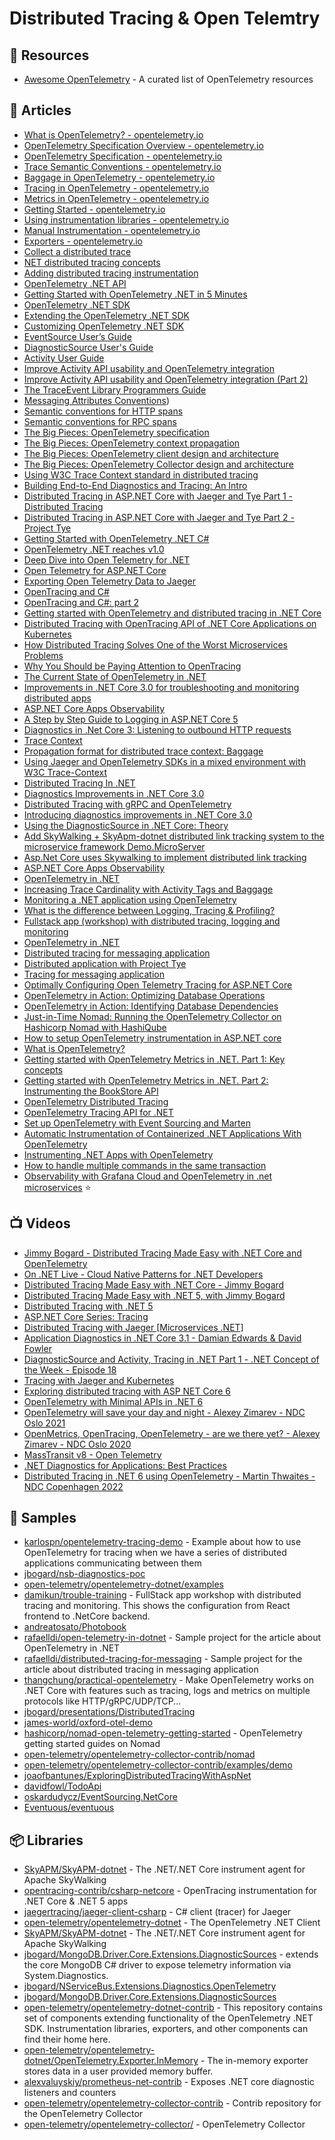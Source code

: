 # Distributed Tracing & Open Telemtry

## 📘 Resources
- [Awesome OpenTelemetry](https://github.com/magsther/awesome-opentelemetry) - A curated list of OpenTelemetry resources

## 📕 Articles
- [What is OpenTelemetry? - opentelemetry.io](https://opentelemetry.io/docs/concepts/what-is-opentelemetry/)
- [OpenTelemetry Specification Overview - opentelemetry.io](https://opentelemetry.io/docs/reference/specification/overview/)
- [OpenTelemetry Specification - opentelemetry.io](https://opentelemetry.io/docs/reference/specification/)
- [Trace Semantic Conventions - opentelemetry.io](https://opentelemetry.io/docs/reference/specification/trace/semantic_conventions/)
- [Baggage in OpenTelemetry - opentelemetry.io](https://opentelemetry.io/docs/concepts/signals/baggage/)
- [Tracing in OpenTelemetry - opentelemetry.io](https://opentelemetry.io/docs/concepts/signals/traces/)
- [Metrics in OpenTelemetry - opentelemetry.io](https://opentelemetry.io/docs/concepts/signals/metrics/)
- [Getting Started - opentelemetry.io](https://opentelemetry.io/docs/instrumentation/net/getting-started/)
- [Using instrumentation libraries - opentelemetry.io](https://opentelemetry.io/docs/instrumentation/net/libraries/)
- [Manual Instrumentation - opentelemetry.io](https://opentelemetry.io/docs/instrumentation/net/manual/)
- [Exporters - opentelemetry.io](https://opentelemetry.io/docs/instrumentation/net/exporters/)
- [Collect a distributed trace](https://docs.microsoft.com/en-us/dotnet/core/diagnostics/distributed-tracing-collection-walkthroughs)
- [NET distributed tracing concepts](https://docs.microsoft.com/en-us/dotnet/core/diagnostics/distributed-tracing-concepts)
- [Adding distributed tracing instrumentation](https://docs.microsoft.com/en-us/dotnet/core/diagnostics/distributed-tracing-instrumentation-walkthroughs)
- [OpenTelemetry .NET API](https://github.com/open-telemetry/opentelemetry-dotnet/blob/main/src/OpenTelemetry.Api/README.md)
- [Getting Started with OpenTelemetry .NET in 5 Minutes](https://github.com/open-telemetry/opentelemetry-dotnet/tree/main/docs/trace/getting-started)
- [OpenTelemetry .NET SDK](https://github.com/open-telemetry/opentelemetry-dotnet/tree/main/src/OpenTelemetry)
- [Extending the OpenTelemetry .NET SDK](https://github.com/open-telemetry/opentelemetry-dotnet/blob/main/docs/trace/extending-the-sdk/README.md)
- [Customizing OpenTelemetry .NET SDK](https://github.com/open-telemetry/opentelemetry-dotnet/blob/main/docs/trace/customizing-the-sdk/README.md)
- [EventSource User’s Guide](https://github.com/microsoft/dotnet-samples/blob/master/Microsoft.Diagnostics.Tracing/EventSource/docs/EventSource.md)
- [DiagnosticSource User's Guide](https://github.com/dotnet/corefx/blob/master/src/System.Diagnostics.DiagnosticSource/src/DiagnosticSourceUsersGuide.md)
- [Activity User Guide](https://github.com/dotnet/corefx/blob/master/src/System.Diagnostics.DiagnosticSource/src/ActivityUserGuide.md)
- [Improve Activity API usability and OpenTelemetry integration](https://github.com/dotnet/designs/blob/main/accepted/2020/diagnostics/activity-improvements.md)
- [Improve Activity API usability and OpenTelemetry integration (Part 2)](https://github.com/dotnet/designs/blob/main/accepted/2020/diagnostics/activity-improvements-2.md)
- [The TraceEvent Library Programmers Guide](https://github.com/microsoft/dotnet-samples/blob/master/Microsoft.Diagnostics.Tracing/TraceEvent/docs/TraceEvent.md)
- [Messaging Attributes Conventions](https://github.com/open-telemetry/opentelemetry-specification/blob/main/specification/trace/semantic_conventions/messaging.md#messaging-attributes))
- [Semantic conventions for HTTP spans](https://github.com/open-telemetry/opentelemetry-specification/blob/main/specification/trace/semantic_conventions/http.md)
- [Semantic conventions for RPC spans](https://github.com/open-telemetry/opentelemetry-specification/blob/main/specification/trace/semantic_conventions/rpc.md)
- [The Big Pieces: OpenTelemetry specification](https://lightstep.com/blog/opentelemetry-specification)
- [The Big Pieces: OpenTelemetry context propagation](https://lightstep.com/blog/opentelemetry-context-propagation)
- [The Big Pieces: OpenTelemetry client design and architecture](https://lightstep.com/blog/opentelemetry-client-design-and-architecture)
- [The Big Pieces: OpenTelemetry Collector design and architecture](https://lightstep.com/blog/opentelemetry-collector-design-and-architecture)
- [Using W3C Trace Context standard in distributed tracing](https://dev.to/luizhlelis/using-w3c-trace-context-standard-in-distributed-tracing-3743)
- [Building End-to-End Diagnostics and Tracing: An Intro](https://jimmybogard.com/building-end-to-end-diagnostics-and-tracing-a-primer/)
- [Distributed Tracing in ASP.NET Core with Jaeger and Tye Part 1 - Distributed Tracing](https://thecloudblog.net/post/distributed-tracing-in-asp.net-core-with-jaeger-and-tye-part-1-distributed-tracing/)
- [Distributed Tracing in ASP.NET Core with Jaeger and Tye Part 2 - Project Tye](https://thecloudblog.net/post/distributed-tracing-in-asp.net-core-with-jaeger-and-tye-part-2-project-tye/)
- [Getting Started with OpenTelemetry .NET C#](https://opentelemetry.lightstep.com/csharp/)
- [OpenTelemetry .NET reaches v1.0](https://devblogs.microsoft.com/dotnet/opentelemetry-net-reaches-v1-0/)
- [Deep Dive into Open Telemetry for .NET](https://rehansaeed.com/deep-dive-into-open-telemetry-for-net/)
- [Open Telemetry for ASP.NET Core](https://rehansaeed.com/open-telemetry-for-asp-net-core/)
- [Exporting Open Telemetry Data to Jaeger](https://rehansaeed.com/exporting-open-telemetry-data-to-jaeger/)
- [OpenTracing and C#](https://www.olivercoding.com/2018-12-14-jaeger-csharp/)
- [OpenTracing and C#: part 2](https://www.olivercoding.com/2018-12-30-jaeger-csharp-2/)
- [Getting started with OpenTelemetry and distributed tracing in .NET Core](https://www.mytechramblings.com/posts/getting-started-with-opentelemetry-and-dotnet-core/)
- [Distributed Tracing with OpenTracing API of .NET Core Applications on Kubernetes](https://www.gokhan-gokalp.com/en/distributed-tracing-with-opentracing-api-of-net-core-applications-on-kubernetes/)
- [How Distributed Tracing Solves One of the Worst Microservices Problems](https://petabridge.com/blog/why-use-distributed-tracing/)
- [Why You Should be Paying Attention to OpenTracing](https://petabridge.com/blog/why-use-opentracing/)
- [The Current State of OpenTelemetry in .NET](https://petabridge.com/blog/state-opentelemetry-dotnet/)
- [Improvements in .NET Core 3.0 for troubleshooting and monitoring distributed apps](https://devblogs.microsoft.com/aspnet/improvements-in-net-core-3-0-for-troubleshooting-and-monitoring-distributed-apps/)
- [ASP.NET Core Apps Observability](https://devblogs.microsoft.com/aspnet/observability-asp-net-core-apps/#adding-tracing-to-a-net-core-application)
- [A Step by Step Guide to Logging in ASP.NET Core 5](https://www.ezzylearning.net/tutorial/a-step-by-step-guide-to-logging-in-asp-net-core-5)
- [Diagnostics in .Net Core 3: Listening to outbound HTTP requests](https://im5tu.io/article/2020/06/diagnostics-in-.net-core-3-listening-to-outbound-http-requests/)
- [Trace Context](https://www.w3.org/TR/trace-context)
- [Propagation format for distributed trace context: Baggage](https://w3c.github.io/baggage/)
- [Using Jaeger and OpenTelemetry SDKs in a mixed environment with W3C Trace-Context](https://medium.com/jaegertracing/jaeger-clients-and-w3c-trace-context-c2ce1b9dc390)
- [Distributed Tracing In .NET](https://dashdevs.com/blog/quick-and-efficient-distributed-tracing-in.net/)
- [Diagnostics Improvements in .NET Core 3.0](https://www.youtube.com/watch?v=fkjetdIdcyg)
- [Distributed Tracing with gRPC and OpenTelemetry](https://blog.ladeak.net/posts/grpc-distributed-tracing)
- [Introducing diagnostics improvements in .NET Core 3.0](https://devblogs.microsoft.com/dotnet/introducing-diagnostics-improvements-in-net-core-3-0/)
- [Using the DiagnosticSource in .NET Core: Theory](https://sudonull.com/post/3671-Using-the-DiagnosticSource-in-NET-Core-Theory)
- [Add SkyWalking + SkyApm-dotnet distributed link tracking system to the microservice framework Demo.MicroServer](https://www.programmersought.com/article/76773716203/)
- [Asp.Net Core uses Skywalking to implement distributed link tracking](https://www.programmersought.com/article/64607508135/)
- [ASP.NET Core Apps Observability](https://devblogs.microsoft.com/aspnet/observability-asp-net-core-apps/)
- [OpenTelemetry in .NET](https://lightstep.com/blog/opentelemetry-net-all-you-need-to-know/)
- [Increasing Trace Cardinality with Activity Tags and Baggage](https://jimmybogard.com/increasing-trace-cardinality-with-tags-and-baggage/)
- [Monitoring a .NET application using OpenTelemetry](https://www.meziantou.net/monitoring-a-dotnet-application-using-opentelemetry.htm)
- [What is the difference between Logging, Tracing & Profiling?](https://greeeg.com/issues/differences-between-logging-tracing-profiling)
- [Fullstack app (workshop) with distributed tracing, logging and monitoring](https://dev.to/damikun/fullstack-app-workshop-with-distributed-tracing-and-monitoring-3i45)
- [OpenTelemetry in .NET](https://rafaelldi.blog/posts/open-telemetry-in-dotnet/)
- [Distributed tracing for messaging application](https://rafaelldi.blog/posts/distributed-tracing-for-messaging-application/)
- [Distributed application with Project Tye](https://rafaelldi.blog/posts/distributed-application-with-project-tye/)
- [Tracing for messaging application](https://rafaelldi.blog/posts/tracing-for-messaging-application/)
- [Optimally Configuring Open Telemetry Tracing for ASP.NET Core](https://rehansaeed.com/optimally-configuring-open-telemetry-tracing-for-asp-net-core/)
- [OpenTelemetry in Action: Optimizing Database Operations](https://thecloudblog.net/post/opentelemetry-in-action-optimizing-database-operations/)
- [OpenTelemetry in Action: Identifying Database Dependencies](https://thecloudblog.net/post/opentelemetry-in-action-identifying-database-dependencies/)
- [Just-in-Time Nomad: Running the OpenTelemetry Collector on Hashicorp Nomad with HashiQube](https://storiesfromtheherd.com/just-in-time-nomad-running-the-opentelemetry-collector-on-hashicorp-nomad-with-hashiqube-4eaf009b8382)
- [How to setup OpenTelemetry instrumentation in ASP.NET core](https://dev.to/jmourtada/how-to-setup-opentelemetry-instrumentation-in-aspnet-core-23p5)
- [What is OpenTelemetry?](https://lightstep.com/opentelemetry/about)
- [Getting started with OpenTelemetry Metrics in .NET. Part 1: Key concepts](https://www.mytechramblings.com/posts/getting-started-with-opentelemetry-metrics-and-dotnet-part-1/)
- [Getting started with OpenTelemetry Metrics in .NET. Part 2: Instrumenting the BookStore API](https://www.mytechramblings.com/posts/getting-started-with-opentelemetry-metrics-and-dotnet-part-2/)
- [OpenTelemetry Distributed Tracing](https://uptrace.dev/opentelemetry/distributed-tracing.html)
- [OpenTelemetry Tracing API for .NET](https://uptrace.dev/opentelemetry/dotnet-tracing.html)
- [Set up OpenTelemetry with Event Sourcing and Marten](https://event-driven.io/en/set_up_opentelemetry_wtih_event_sourcing_and_marten/)
- [Automatic Instrumentation of Containerized .NET Applications With OpenTelemetry](https://www.twilio.com/blog/automatic-instrumentation-of-containerized-dotnet-applications-with-opentelemetry)
- [Instrumenting .NET Apps with OpenTelemetry](https://www.thorsten-hans.com/instrumenting-dotnet-apps-with-opentelemetry/)
- [How to handle multiple commands in the same transaction](https://event-driven.io/en/simple_transactional_command_orchestration/)
- [Observability with Grafana Cloud and OpenTelemetry in .net microservices](https://dev.to/dbolotov/observability-with-grafana-cloud-and-opentelemetry-in-net-microservices-448c) ⭐

## 📺 Videos
- [Jimmy Bogard - Distributed Tracing Made Easy with .NET Core and OpenTelemetry](https://www.youtube.com/watch?v=s9UNr1oEMl4)
- [On .NET Live - Cloud Native Patterns for .NET Developers](https://www.youtube.com/watch?v=PDdHa0ushJ0)
- [Distributed Tracing Made Easy with .NET Core - Jimmy Bogard](https://www.youtube.com/watch?v=kfyCHtqk-Ts)
- [Distributed Tracing Made Easy with .NET 5, with Jimmy Bogard](https://www.youtube.com/watch?v=N0r5NSY3ZIQ)
- [Distributed Tracing with .NET 5](https://www.youtube.com/watch?v=cgfIX9Y7AsQ)
- [ASP.NET Core Series: Tracing](https://www.youtube.com/watch?v=G_C1RGOYZk8)
- [Distributed Tracing with Jaeger [Microservices .NET]](https://www.youtube.com/watch?v=toXFRBtv4fg)
- [Application Diagnostics in .NET Core 3.1 - Damian Edwards & David Fowler](https://www.youtube.com/watch?v=p6CjlnwPhHQ)
- [DiagnosticSource and Activity, Tracing in .NET Part 1 - .NET Concept of the Week - Episode 18](https://www.youtube.com/watch?v=y52l8XR3XK4)
- [Tracing with Jaeger and Kubernetes](https://www.youtube.com/watch?v=FikF0DtxZno)
- [Exploring distributed tracing with ASP NET Core 6](https://www.youtube.com/watch?v=l1_i8p2hVlE)
- [OpenTelemetry with Minimal APIs in .NET 6](https://www.youtube.com/watch?v=djLCqEzf72o)
- [OpenTelemetry will save your day and night - Alexey Zimarev - NDC Oslo 2021](https://www.youtube.com/watch?v=pz4bNmlss3w)
- [OpenMetrics, OpenTracing, OpenTelemetry - are we there yet? - Alexey Zimarev - NDC Oslo 2020](https://www.youtube.com/watch?v=0vl-4OhPyQY)
- [MassTransit v8 - Open Telemetry](https://www.youtube.com/watch?v=WsTYClGrOVI)
- [.NET Diagnostics for Applications: Best Practices](https://www.pluralsight.com/courses/dot-net-diagnostics-applications-best-practices)
- [Distributed Tracing in .NET 6 using OpenTelemetry - Martin Thwaites - NDC Copenhagen 2022](https://www.youtube.com/watch?v=3JnMfJM9K0c)
## 🚀 Samples
- [karlospn/opentelemetry-tracing-demo](https://github.com/karlospn/opentelemetry-tracing-demo) - Example about how to use OpenTelemetry for tracing when we have a series of distributed applications communicating between them
- [jbogard/nsb-diagnostics-poc](https://github.com/jbogard/nsb-diagnostics-poc)
- [open-telemetry/opentelemetry-dotnet/examples](https://github.com/open-telemetry/opentelemetry-dotnet/tree/main/examples)
- [damikun/trouble-training](https://github.com/damikun/trouble-training) - FullStack app workshop with distributed tracing and monitoring. This shows the configuration from React frontend to .NetCore backend.
- [andreatosato/Photobook](https://github.com/andreatosato/Photobook)
- [rafaelldi/open-telemetry-in-dotnet](https://github.com/rafaelldi/open-telemetry-in-dotnet) - Sample project for the article about OpenTelemetry in .NET
- [rafaelldi/distributed-tracing-for-messaging](https://github.com/rafaelldi/distributed-tracing-for-messaging) - Sample project for the article about distributed tracing in messaging application
- [thangchung/practical-opentelemetry](https://github.com/thangchung/practical-opentelemetry) - Make OpenTelemetry works on .NET Core with features such as tracing, logs and metrics on multiple protocols like HTTP/gRPC/UDP/TCP...
- [jbogard/presentations/DistributedTracing](https://github.com/jbogard/presentations/tree/master/DistributedTracing)
- [james-world/oxford-otel-demo](https://github.com/james-world/oxford-otel-demo)
- [hashicorp/nomad-open-telemetry-getting-started](https://github.com/hashicorp/nomad-open-telemetry-getting-started) - OpenTelemetry getting started guides on Nomad
- [open-telemetry/opentelemetry-collector-contrib/nomad](https://github.com/open-telemetry/opentelemetry-collector-contrib/tree/main/examples/nomad)
- [open-telemetry/opentelemetry-collector-contrib/examples/demo](https://github.com/open-telemetry/opentelemetry-collector-contrib/tree/main/examples/demo)
- [joaofbantunes/ExploringDistributedTracingWithAspNet](https://github.com/joaofbantunes/ExploringDistributedTracingWithAspNet)
- [davidfowl/TodoApi](https://github.com/davidfowl/TodoApi/blob/afdc367fadcfd979bb85dd73e5f48cf896ca0f1a/TodoApi/OpenTelemetryExtensions.cs#L11)
- [oskardudycz/EventSourcing.NetCore](https://github.com/oskardudycz/EventSourcing.NetCore/pull/181)
- [Eventuous/eventuous](https://github.com/Eventuous/eventuous)
## 📦 Libraries
- [SkyAPM/SkyAPM-dotnet](https://github.com/SkyAPM/SkyAPM-dotnet) - The .NET/.NET Core instrument agent for Apache SkyWalking
- [opentracing-contrib/csharp-netcore](https://github.com/opentracing-contrib/csharp-netcore) - OpenTracing instrumentation for .NET Core & .NET 5 apps
- [jaegertracing/jaeger-client-csharp](https://github.com/jaegertracing/jaeger-client-csharp) - C# client (tracer) for Jaeger
- [open-telemetry/opentelemetry-dotnet](https://github.com/open-telemetry/opentelemetry-dotnet) - The OpenTelemetry .NET Client
- [SkyAPM/SkyAPM-dotnet](https://github.com/SkyAPM/SkyAPM-dotnet) - The .NET/.NET Core instrument agent for Apache SkyWalking
- [jbogard/MongoDB.Driver.Core.Extensions.DiagnosticSources](https://github.com/jbogard/MongoDB.Driver.Core.Extensions.DiagnosticSources) - extends the core MongoDB C# driver to expose telemetry information via System.Diagnostics.
- [jbogard/NServiceBus.Extensions.Diagnostics.OpenTelemetry](https://github.com/jbogard/NServiceBus.Extensions.Diagnostics.OpenTelemetry)
- [jbogard/MongoDB.Driver.Core.Extensions.DiagnosticSources](https://github.com/jbogard/MongoDB.Driver.Core.Extensions.DiagnosticSources)
- [open-telemetry/opentelemetry-dotnet-contrib](https://github.com/open-telemetry/opentelemetry-dotnet-contrib) - This repository contains set of components extending functionality of the OpenTelemetry .NET SDK. Instrumentation libraries, exporters, and other components can find their home here.
- [open-telemetry/opentelemetry-dotnet/OpenTelemetry.Exporter.InMemory](https://github.com/open-telemetry/opentelemetry-dotnet/tree/main/src/OpenTelemetry.Exporter.InMemory) - The in-memory exporter stores data in a user provided memory buffer.
- [alexvaluyskiy/prometheus-net-contrib](https://github.com/alexvaluyskiy/prometheus-net-contrib) - Exposes .NET core diagnostic listeners and counters
- [open-telemetry/opentelemetry-collector-contrib](https://github.com/open-telemetry/opentelemetry-collector-contrib) - Contrib repository for the OpenTelemetry Collector
- [open-telemetry/opentelemetry-collector/](https://github.com/open-telemetry/opentelemetry-collector/) - OpenTelemetry Collector